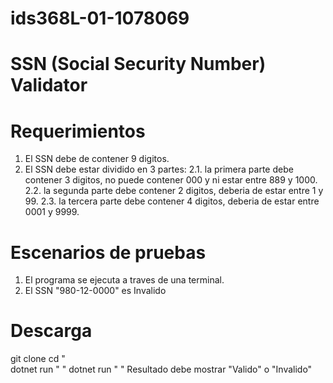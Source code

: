 # ids368L-01-1078069

# SSN (Social Security Number) Validator

# Requerimientos
1. El SSN debe de contener 9 digitos.
2. El SSN debe estar dividido en 3 partes:
     2.1. la primera parte debe contener 3 digitos, no puede contener 000 y ni estar entre 889 y 1000.
     2.2. la segunda parte debe contener 2 digitos, deberia de estar entre 1 y 99.
     2.3. la tercera parte debe contener 4 digitos, deberia de estar entre 0001 y 9999.

# Escenarios de pruebas

1. El programa se ejecuta a traves de una terminal.
2. El SSN "980-12-0000" es Invalido


# Descarga

git clone 
cd "\
dotnet run "  "
dotnet run "  "
Resultado debe mostrar "Valido" o "Invalido"

